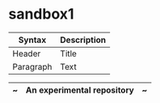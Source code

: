 # sandbox1
| Syntax | Description |
| ----------- | ----------- |
| Header | Title |
| Paragraph | Text |


| ~ | An experimental repository    | ~ |
| -- | -------------------------- | -- |
